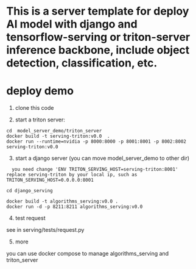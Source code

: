 # This is a server template for deploy AI model with django and tensorflow-serving or triton-server inference backbone, include object detection, classification, etc.

# deploy demo

1. clone this code

2. start a triton server:
```shell
cd  model_server_demo/triton_server
docker build -t serving-triton:v0.0  .
docker run --runtime=nvidia -p 8000:8000 -p 8001:8001 -p 8002:8002 serving-triton:v0.0
```

3. start a django server (you can move model_server_demo to other dir)
```
  you need change 'ENV TRITON_SERVING_HOST=serving-triton:8001' replace serving-triton by your local ip, such as TRITON_SERVING_HOST=0.0.0.0:8001
```


```shell
cd django_serving

docker build -t algorithms_serving:v0.0 .
docker run -d -p 8211:8211 algorithms_serving:v0.0
```
4. test request

see in serving/tests/request.py

5. more

you can use docker compose to manage algorithms_serving and triton_server
